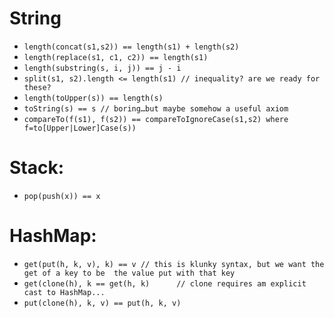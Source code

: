 String
======
* `length(concat(s1,s2)) == length(s1) + length(s2)`
* `length(replace(s1, c1, c2)) == length(s1)`
* `length(substring(s, i, j)) == j - i`
* `split(s1, s2).length <= length(s1) // inequality? are we ready for these?`
* `length(toUpper(s)) == length(s)`
* `toString(s) == s // boring…but maybe somehow a useful axiom`
* `compareTo(f(s1), f(s2)) == compareToIgnoreCase(s1,s2) where f=to[Upper|Lower]Case(s))`

Stack:
=======
* `pop(push(x)) == x`

HashMap:
=======
* `get(put(h, k, v), k) == v // this is klunky syntax, but we want the get of a key to be 
  the value put with that key`
* `get(clone(h), k == get(h, k)      // clone requires am explicit cast to HashMap...`
* `put(clone(h), k, v) == put(h, k, v)`
